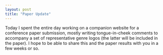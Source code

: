 ```yaml
---
layout: post
title: "Paper Update"
---
```

Today I spent the entire day working on a companion website for a conference paper submission, mostly writing tongue-in-cheek comments to accompany a set of representative genre logos (the latter will be included in the paper). I hope to be able to share this and the paper results with you in a few weeks or so. 
